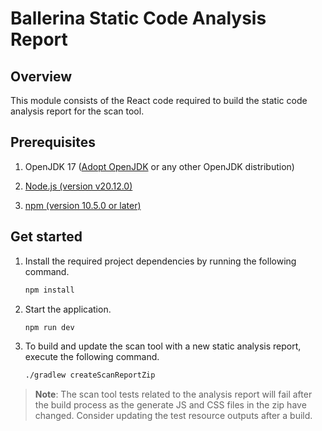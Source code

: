 # Ballerina Static Code Analysis Report

## Overview

This module consists of the React code required to build the static code analysis report for the scan tool.

## Prerequisites

1. OpenJDK 17 ([Adopt OpenJDK](https://adoptium.net/temurin/releases/?version=17) or any other OpenJDK distribution)

2. [Node.js (version v20.12.0)](https://nodejs.org/en/blog/release/v20.12.0)

3. [npm (version 10.5.0 or later)](https://www.npmjs.com/package/npm) 

## Get started

1. Install the required project dependencies by running the following command.

   ```bash
   npm install
   ```

2. Start the application.

   ```bash
   npm run dev
   ```

3. To build and update the scan tool with a new static analysis report, execute the following command.

   ```bash
   ./gradlew createScanReportZip
   ```
   
> **Note**: The scan tool tests related to the analysis report will fail after the build process as the generate JS and CSS files in the zip have changed. Consider updating the test resource outputs after a build.